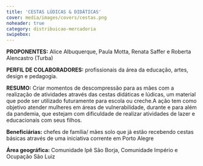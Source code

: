 ```yaml
---
title: 'CESTAS LÚDICAS & DIDÁTICAS'
cover: media/images/covers/cestas.png
noheader: true
category: distribuicao-mercadoria
swipebox: 
---
```

  
**PROPONENTES:**
Alice Albuquerque, Paula Motta, Renata Saffer e Roberta Alencastro (Turba)
  
**PERFIL DE COLABORADORES:** profissionais da área da educação, artes, design e pedagogia.
  
**RESUMO:**
Criar momentos de descompressão para as mães com a realização de atividades através das cestas didáticas e lúdicas, um material que pode ser utilizado futuramente para escola ou creche.A ação tem como objetivo atender mulheres em áreas de vulnerabilidade, durante e para além da pandemia, que estejam com dificuldade de realizar atividades de lazer e educacionais com seus filhos. 
  
**Beneficiárias:** chefes de família/ mães solo que já estão recebendo cestas básicas através de uma iniciativa corrente em Porto Alegre

**Área geográfica:** Comunidade Ipê São Borja, Comunidade Império e Ocupação São Luiz
